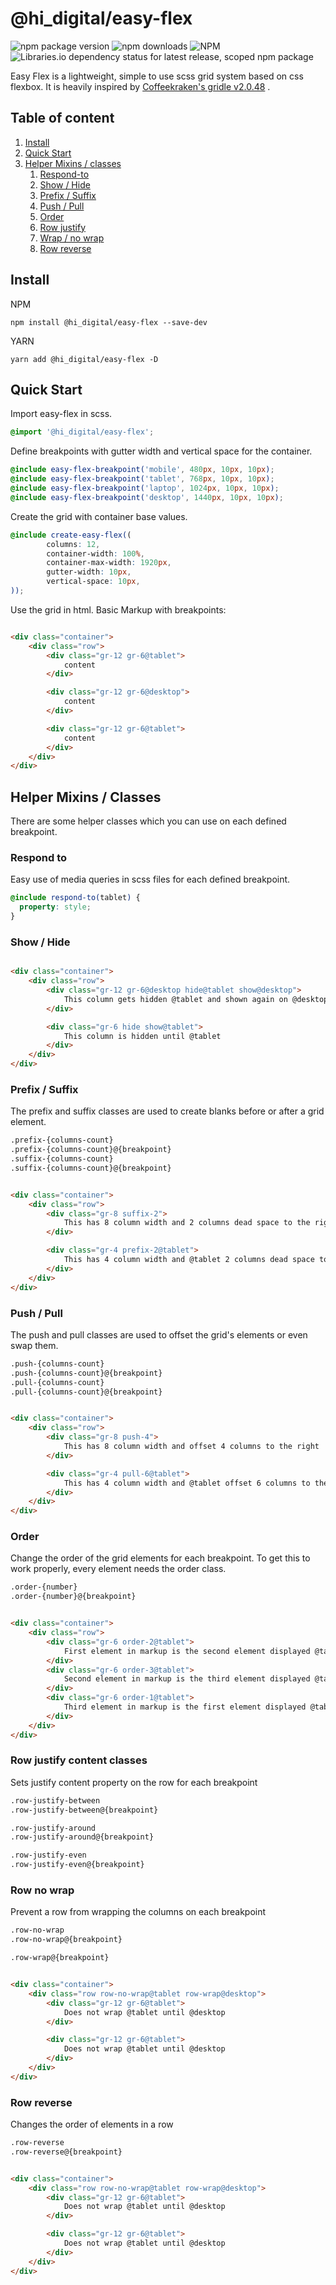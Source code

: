 # @hi_digital/easy-flex

![npm package version](https://img.shields.io/npm/v/@hi_digital/easy-flex.svg)
![npm downloads](https://img.shields.io/npm/dw/@hi_digital/easy-flex)
![NPM](https://img.shields.io/npm/l/@hi_digital/easy-flex)
![Libraries.io dependency status for latest release, scoped npm package](https://img.shields.io/librariesio/release/npm/@hi_digital/easy-flex)

Easy Flex is a lightweight, simple to use scss grid system based on css flexbox. It is heavily inspired
by [Coffeekraken's gridle v2.0.48](https://github.com/Coffeekraken/gridle/tree/2e6e81e9d10a8dbdc809fe19ea792a532433b5d5)
.

## Table of content

1. [Install](#install)
2. [Quick Start](#quick-start)
3. [Helper Mixins / classes](#helper-mixins--classes)
    1. [Respond-to](#respond-to)
    2. [Show / Hide](#show--hide)
    3. [Prefix / Suffix](#prefix--suffix)
    4. [Push / Pull](#push--pull)
    5. [Order](#order)
    6. [Row justify](#row-justify-content-classes)
    7. [Wrap / no wrap](#row-no-wrap)
    8. [Row reverse](#row-reverse)

## Install

NPM

```
npm install @hi_digital/easy-flex --save-dev
```

YARN

```
yarn add @hi_digital/easy-flex -D
```

## Quick Start

Import easy-flex in scss.

```scss
@import '@hi_digital/easy-flex';
```

Define breakpoints with gutter width and vertical space for the container.

```scss
@include easy-flex-breakpoint('mobile', 480px, 10px, 10px);
@include easy-flex-breakpoint('tablet', 768px, 10px, 10px);
@include easy-flex-breakpoint('laptop', 1024px, 10px, 10px);
@include easy-flex-breakpoint('desktop', 1440px, 10px, 10px);
```

Create the grid with container base values.

```scss
@include create-easy-flex((
        columns: 12,
        container-width: 100%,
        container-max-width: 1920px,
        gutter-width: 10px,
        vertical-space: 10px,
));
```

Use the grid in html. Basic Markup with breakpoints:

```html

<div class="container">
    <div class="row">
        <div class="gr-12 gr-6@tablet">
            content
        </div>

        <div class="gr-12 gr-6@desktop">
            content
        </div>

        <div class="gr-12 gr-6@tablet">
            content
        </div>
    </div>
</div>
```

## Helper Mixins / Classes

There are some helper classes which you can use on each defined breakpoint.

### Respond to

Easy use of media queries in scss files for each defined breakpoint.

```scss
@include respond-to(tablet) {
  property: style;
}  
```

### Show / Hide

```html

<div class="container">
    <div class="row">
        <div class="gr-12 gr-6@desktop hide@tablet show@desktop">
            This column gets hidden @tablet and shown again on @desktop
        </div>

        <div class="gr-6 hide show@tablet">
            This column is hidden until @tablet
        </div>
    </div>
</div>
```

### Prefix / Suffix

The prefix and suffix classes are used to create blanks before or after a grid element.

```html
.prefix-{columns-count}
.prefix-{columns-count}@{breakpoint}
.suffix-{columns-count}
.suffix-{columns-count}@{breakpoint}
```

```html

<div class="container">
    <div class="row">
        <div class="gr-8 suffix-2">
            This has 8 column width and 2 columns dead space to the right
        </div>

        <div class="gr-4 prefix-2@tablet">
            This has 4 column width and @tablet 2 columns dead space to the left
        </div>
    </div>
</div>
```

### Push / Pull

The push and pull classes are used to offset the grid's elements or even swap them.

```html
.push-{columns-count}
.push-{columns-count}@{breakpoint}
.pull-{columns-count}
.pull-{columns-count}@{breakpoint}
```

```html

<div class="container">
    <div class="row">
        <div class="gr-8 push-4">
            This has 8 column width and offset 4 columns to the right
        </div>

        <div class="gr-4 pull-6@tablet">
            This has 4 column width and @tablet offset 6 columns to the left
        </div>
    </div>
</div>
```

### Order

Change the order of the grid elements for each breakpoint. To get this to work properly, every element needs the order
class.

```html
.order-{number}
.order-{number}@{breakpoint}
```

```html

<div class="container">
    <div class="row">
        <div class="gr-6 order-2@tablet">
            First element in markup is the second element displayed @tablet
        </div>
        <div class="gr-6 order-3@tablet">
            Second element in markup is the third element displayed @tablet
        </div>
        <div class="gr-6 order-1@tablet">
            Third element in markup is the first element displayed @tablet
        </div>
    </div>
</div>
```

### Row justify content classes

Sets justify content property on the row for each breakpoint

```html
.row-justify-between
.row-justify-between@{breakpoint}

.row-justify-around
.row-justify-around@{breakpoint}

.row-justify-even
.row-justify-even@{breakpoint}
```

### Row no wrap

Prevent a row from wrapping the columns on each breakpoint

```html
.row-no-wrap
.row-no-wrap@{breakpoint}

.row-wrap@{breakpoint}
```

```html

<div class="container">
    <div class="row row-no-wrap@tablet row-wrap@desktop">
        <div class="gr-12 gr-6@tablet">
            Does not wrap @tablet until @desktop
        </div>

        <div class="gr-12 gr-6@tablet">
            Does not wrap @tablet until @desktop
        </div>
    </div>
</div>
```

### Row reverse

Changes the order of elements in a row

```html
.row-reverse
.row-reverse@{breakpoint}
```

```html

<div class="container">
    <div class="row row-no-wrap@tablet row-wrap@desktop">
        <div class="gr-12 gr-6@tablet">
            Does not wrap @tablet until @desktop
        </div>

        <div class="gr-12 gr-6@tablet">
            Does not wrap @tablet until @desktop
        </div>
    </div>
</div>
```